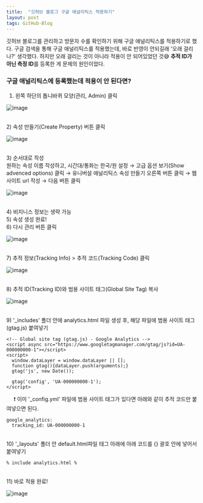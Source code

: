 ```yaml
---
title:  "깃허브 블로그 구글 애널리틱스 적용하기"
layout: post
tags: GitHub-Blog
---
```


깃허브 블로그를 관리하고 방문자 수를 확인하기 위해 구글 애널리틱스를 적용하기로 했다. 구글 검색을 통해 구글 애널리틱스를 적용했는데, 바로 반영이 안되길래 '오래 걸리나?' 생각했다. 
하지만 오래 걸리는 것이 아니라 적용이 안 되어있었던 것😅 **추적 ID가 아닌 측정 ID**를 등록한 게 문제의 원인이었다. <br>

### 구글 애널리틱스에 등록했는데 적용이 안 된다면? 
1) 왼쪽 하단의 톱니바퀴 모양(관리, Admin) 클릭

![image](https://user-images.githubusercontent.com/108778921/190304192-b64d96da-99cc-479d-a11a-aaffe7008d78.png)







<br>
2) 속성 만들기(Create Property) 버튼 클릭

![image](https://user-images.githubusercontent.com/108778921/190304553-b41edf3a-e6e2-41a2-a96b-ef97d4c402be.png)

<br>
3) 순서대로 작성<br>
원하는 속성 이름 작성하고, 시간대/통화는 한국/원 설정 → 고급 옵션 보기(Show advenced options) 클릭 → 유니버설 애널리틱스 속성 만들기 오른쪽 버튼 클릭 → 웹사이트 url 작성 → 다음 버튼 클릭

![image](https://user-images.githubusercontent.com/108778921/190304815-9bded508-9437-4708-b5ec-2e7f76e9c3f7.png)

<br>
4) 비지니스 정보는 생략 가능

<br>
5) 속성 생성 완료!

<br>
6) 다시 관리 버튼 클릭

![image](https://user-images.githubusercontent.com/108778921/190304192-b64d96da-99cc-479d-a11a-aaffe7008d78.png)

<br>
7) 추적 정보(Tracking Info) > 추적 코드(Tracking Code) 클릭

![image](https://user-images.githubusercontent.com/108778921/190307534-b06d24a1-55de-4219-b35b-6218be05dad4.png)


<br>
8) 추적 ID(Tracking ID)와 범용 사이트 태그(Global Site Tag) 복사

![image](https://user-images.githubusercontent.com/108778921/190307205-6e41d4ad-5a7f-4c42-b029-45b92e558ea0.png)

<br>
9) '_includes' 폴더 안에 analytics.html 파일 생성 후, 해당 파일에 범용 사이트 태그(gtag.js) 붙여넣기<br>

```
<!-- Global site tag (gtag.js) - Google Analytics -->
<script async src="https://www.googletagmanager.com/gtag/js?id=UA-000000000-1"></script>
<script>
  window.dataLayer = window.dataLayer || [];
  function gtag(){dataLayer.push(arguments);}
  gtag('js', new Date());

  gtag('config', 'UA-000000000-1');
</script>
```

&nbsp;&nbsp;&nbsp;&nbsp; ❗ 이미 '_config.yml' 파일에 범용 사이트 태그가 있다면 아래와 같이 추적 코드만 붙여넣으면 된다.
 
```
google_analytics: 
  tracking_id: UA-000000000-1
```

<br>
10) '_layouts' 폴더 안 default.html파일 </footer>태그 아래에 아래 코드를 {} 괄호 안에 넣어서 붙여넣기

```
% include analytics.html % 
```

<br>
11) 바로 적용 완료! 

![image](https://user-images.githubusercontent.com/108778921/190305938-5ee2054b-c975-4797-a0b7-c9daa8586dcd.png)

<br>
